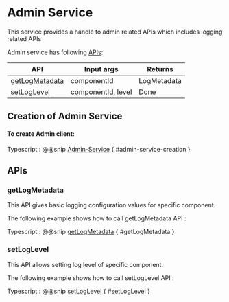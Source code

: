 # Admin Service
This service provides a handle to admin related APIs which includes logging related APIs

Admin service has following [APIs](#apis):

|        API                        |      Input args    |   Returns   |
| --------------------------------- | ------------------ | ----------- |
| [getLogMetadata](#getlogmetadata) | componentId        | LogMetadata |
| [setLogLevel](#setloglevel)       | componentId, level | Done        |


## Creation of Admin Service

#### To create Admin client:

Typescript
:   @@snip [Admin-Service](../../../../../example/src/documentation/admin/AdminServiceExamples.ts) { #admin-service-creation }

## APIs

### getLogMetadata

   This API gives basic logging configuration values for specific component.

The following example shows how to call getLogMetadata API :

Typescript
:   @@snip [getLogMetadata](../../../../../example/src/documentation/admin/AdminServiceExamples.ts) { #getLogMetadata }

### setLogLevel

   This API allows setting log level of specific component.

The following example shows how to call setLogLevel API :

Typescript
:   @@snip [setLogLevel](../../../../../example/src/documentation/admin/AdminServiceExamples.ts) { #setLogLevel }
